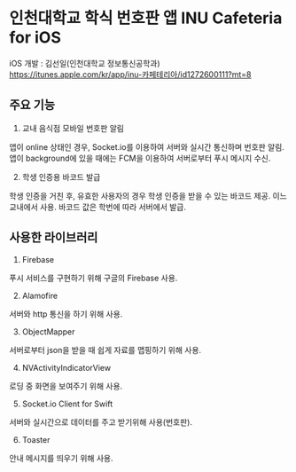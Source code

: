 # 인천대학교 학식 번호판 앱 INU Cafeteria for iOS

iOS 개발 : 김선일(인천대학교 정보통신공학과)
https://itunes.apple.com/kr/app/inu-카페테리아/id1272600111?mt=8

## 주요 기능

1. 교내 음식점 모바일 번호판 알림

앱이 online 상태인 경우, Socket.io를 이용하여 서버와 실시간 통신하며 번호판 알림.
앱이 background에 있을 때에는 FCM을 이용하여 서버로부터 푸시 메시지 수신.

2. 학생 인증용 바코드 발급

학생 인증을 거친 후, 유효한 사용자의 경우 학생 인증을 받을 수 있는 바코드 제공. 이느 교내에서 사용.
바코드 값은 학번에 따라 서버에서 발급.

## 사용한 라이브러리

1. Firebase

푸시 서비스를 구현하기 위해 구글의 Firebase 사용.

2. Alamofire

서버와 http 통신을 하기 위해 사용.

3. ObjectMapper

서버로부터 json을 받을 때 쉽게 자료를 맵핑하기 위해 사용.

4. NVActivityIndicatorView

로딩 중 화면을 보여주기 위해 사용.

5. Socket.io Client for Swift

서버와 실시간으로 데이터를 주고 받기위해 사용(번호판).

6. Toaster

안내 메시지를 띄우기 위해 사용.
